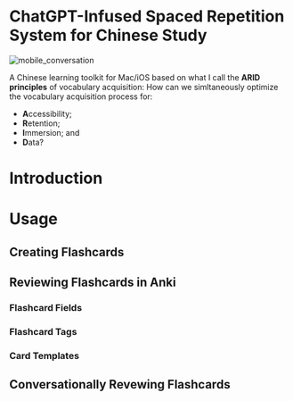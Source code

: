 # ChatGPT-Infused Spaced Repetition System for Chinese Study


![mobile_conversation](https://github.com/JacobH140/PartnerGPT/assets/71049464/06004b14-0704-4d85-983d-cab39729d9e4)




A Chinese learning toolkit for Mac/iOS based on what I call the **ARID principles** of vocabulary acquisition: How can we simltaneously optimize the vocabulary acquisition process for:
- **A**ccessibility;
- **R**etention;
- **I**mmersion; and
- **D**ata?

# Introduction

# Usage

## Creating Flashcards

## Reviewing Flashcards in Anki
### Flashcard Fields

### Flashcard Tags

### Card Templates

## Conversationally Revewing Flashcards
